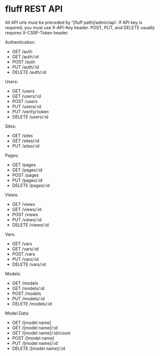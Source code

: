 fluff REST API
==============

All API urls must be preceded by '[fluff path]/admin/api'.
If API key is required, you must use X-API-Key header.
POST, PUT, and DELETE usually requires X-CSRF-Token header.

Authentication:
- GET /auth
- GET /auth/:id
- POST /auth
- PUT /auth/:id
- DELETE /auth/:id

Users:
- GET /users
- GET /users/:id
- POST /users
- PUT /users/:id
- PUT /verify/:token
- DELETE /users/:id

Sites:
- GET /sites
- GET /sites/:id
- PUT /sites/:id

Pages:
- GET /pages
- GET /pages/:id
- POST /pages
- PUT /pages/:id
- DELETE /pages/:id

Views:
- GET /views
- GET /views/:id
- POST /views
- PUT /views/:id
- DELETE /views/:id

Vars:
- GET /vars
- GET /vars/:id
- POST /vars
- PUT /vars/:id
- DELETE /vars/:id

Models:
- GET /models
- GET /models/:id
- POST /models
- PUT /models/:id
- DELETE /models/:id

Model Data:
- GET /[model name]
- GET /[model name]/:id
- GET /[model name]/:id/count
- POST /[model name]
- PUT /[model name]/:id
- DELETE /[model name]/:id
